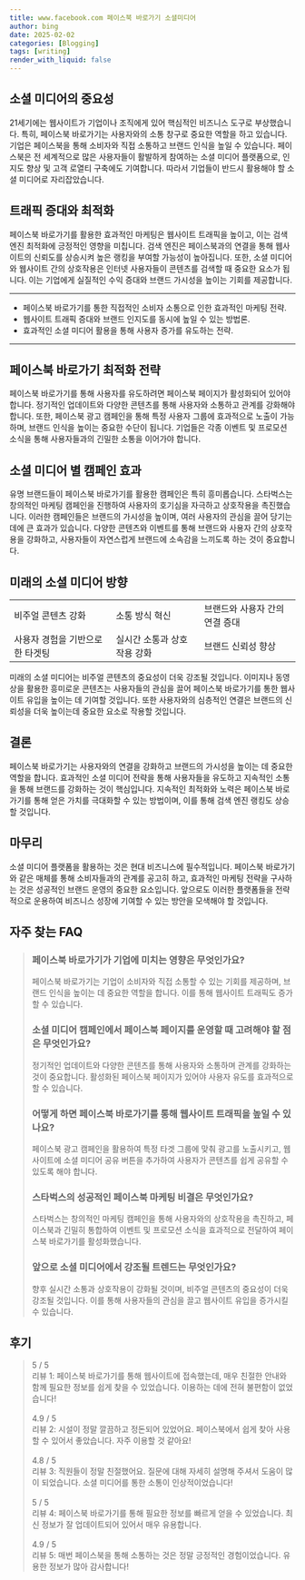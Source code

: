 ```yaml
---
title: www.facebook.com 페이스북 바로가기 소셜미디어
author: bing
date: 2025-02-02
categories: [Blogging]
tags: [writing]
render_with_liquid: false
---
```



<h2 id='소셜 미디어의 중요성'>소셜 미디어의 중요성</h2>

<p>21세기에는 웹사이트가 기업이나 조직에게 있어 핵심적인 비즈니스 도구로 부상했습니다. 특히, 페이스북 바로가기는 사용자와의 소통 창구로 중요한 역할을 하고 있습니다. 기업은 페이스북을 통해 소비자와 직접 소통하고 브랜드 인식을 높일 수 있습니다. 페이스북은 전 세계적으로 많은 사용자들이 활발하게 참여하는 소셜 미디어 플랫폼으로, 인지도 향상 및 고객 로열티 구축에도 기여합니다. 따라서 기업들이 반드시 활용해야 할 소셜 미디어로 자리잡았습니다.</p>

<h2 id='트래픽 증대와 최적화'>트래픽 증대와 최적화</h2>

<p>페이스북 바로가기를 활용한 효과적인 마케팅은 웹사이트 트래픽을 높이고, 이는 검색 엔진 최적화에 긍정적인 영향을 미칩니다. 검색 엔진은 페이스북과의 연결을 통해 웹사이트의 신뢰도를 상승시켜 높은 랭킹을 부여할 가능성이 높아집니다. 또한, 소셜 미디어와 웹사이트 간의 상호작용은 인터넷 사용자들이 콘텐츠를 검색할 때 중요한 요소가 됩니다. 이는 기업에게 실질적인 수익 증대와 브랜드 가시성을 높이는 기회를 제공합니다.</p>

<hr />

<ul>
    <li>페이스북 바로가기를 통한 직접적인 소비자 소통으로 인한 효과적인 마케팅 전략.</li>
    <li>웹사이트 트래픽 증대와 브랜드 인지도를 동시에 높일 수 있는 방법론.</li>
    <li>효과적인 소셜 미디어 활용을 통해 사용자 증가를 유도하는 전략.</li>
</ul>

<hr />

<h2 id='페이스북 바로가기 최적화 전략'>페이스북 바로가기 최적화 전략</h2>

<p>페이스북 바로가기를 통해 사용자를 유도하려면 페이스북 페이지가 활성화되어 있어야 합니다. 정기적인 업데이트와 다양한 콘텐츠를 통해 사용자와 소통하고 관계를 강화해야 합니다. 또한, 페이스북 광고 캠페인을 통해 특정 사용자 그룹에 효과적으로 노출이 가능하며, 브랜드 인식을 높이는 중요한 수단이 됩니다. 기업들은 각종 이벤트 및 프로모션 소식을 통해 사용자들과의 긴밀한 소통을 이어가야 합니다.</p>

<h2 id='소셜 미디어 별 캠페인 효과'>소셜 미디어 별 캠페인 효과</h2>

<p>유명 브랜드들이 페이스북 바로가기를 활용한 캠페인은 특히 흥미롭습니다. 스타벅스는 창의적인 마케팅 캠페인을 진행하여 사용자의 호기심을 자극하고 상호작용을 촉진했습니다. 이러한 캠페인들은 브랜드의 가시성을 높이며, 여러 사용자의 관심을 끌어 당기는 데에 큰 효과가 있습니다. 다양한 콘텐츠와 이벤트를 통해 브랜드와 사용자 간의 상호작용을 강화하고, 사용자들이 자연스럽게 브랜드에 소속감을 느끼도록 하는 것이 중요합니다.</p>

<h2 id='미래의 소셜 미디어 방향'>미래의 소셜 미디어 방향</h2>

<table>
    <tr>
        <td>비주얼 콘텐츠 강화</td>
        <td>소통 방식 혁신</td>
        <td>브랜드와 사용자 간의 연결 증대</td>
    </tr>
    <tr>
        <td>사용자 경험을 기반으로 한 타겟팅</td>
        <td>실시간 소통과 상호작용 강화</td>
        <td>브랜드 신뢰성 향상</td>
    </tr>
</table>

<p>미래의 소셜 미디어는 비주얼 콘텐츠의 중요성이 더욱 강조될 것입니다. 이미지나 동영상을 활용한 흥미로운 콘텐츠는 사용자들의 관심을 끌어 페이스북 바로가기를 통한 웹사이트 유입을 높이는 데 기여할 것입니다. 또한 사용자와의 심층적인 연결은 브랜드의 신뢰성을 더욱 높이는데 중요한 요소로 작용할 것입니다.</p>

<h2 id='결론'>결론</h2>

<p>페이스북 바로가기는 사용자와의 연결을 강화하고 브랜드의 가시성을 높이는 데 중요한 역할을 합니다. 효과적인 소셜 미디어 전략을 통해 사용자들을 유도하고 지속적인 소통을 통해 브랜드를 강화하는 것이 핵심입니다. 지속적인 최적화와 노력은 페이스북 바로가기를 통해 얻은 가치를 극대화할 수 있는 방법이며, 이를 통해 검색 엔진 랭킹도 상승할 것입니다.</p>

<h2 id='마무리'>마무리</h2>

<p>소셜 미디어 플랫폼을 활용하는 것은 현대 비즈니스에 필수적입니다. 페이스북 바로가기와 같은 매체를 통해 소비자들과의 관계를 공고히 하고, 효과적인 마케팅 전략을 구사하는 것은 성공적인 브랜드 운영의 중요한 요소입니다. 앞으로도 이러한 플랫폼들을 전략적으로 운용하여 비즈니스 성장에 기여할 수 있는 방안을 모색해야 할 것입니다.</p>


<h2 id='자주_찾는_FAQ'>자주 찾는 FAQ</h2>
<div itemscope="" itemtype="https://schema.org/FAQPage"> 
<blockquote> 
<div itemscope="" itemprop="mainEntity" itemtype="https://schema.org/Question"> 
<h3 itemprop="name">페이스북 바로가기가 기업에 미치는 영향은 무엇인가요?</h3> 
<div itemscope="" itemprop="acceptedAnswer" itemtype="https://schema.org/Answer"> 
<span itemprop="text"> 
<p>페이스북 바로가기는 기업이 소비자와 직접 소통할 수 있는 기회를 제공하며, 브랜드 인식을 높이는 데 중요한 역할을 합니다. 이를 통해 웹사이트 트래픽도 증가할 수 있습니다.</p> 
</span> 
</div> 
</div> 

<div itemscope="" itemprop="mainEntity" itemtype="https://schema.org/Question"> 
<h3 itemprop="name">소셜 미디어 캠페인에서 페이스북 페이지를 운영할 때 고려해야 할 점은 무엇인가요?</h3> 
<div itemscope="" itemprop="acceptedAnswer" itemtype="https://schema.org/Answer"> 
<span itemprop="text"> 
<p>정기적인 업데이트와 다양한 콘텐츠를 통해 사용자와 소통하며 관계를 강화하는 것이 중요합니다. 활성화된 페이스북 페이지가 있어야 사용자 유도를 효과적으로 할 수 있습니다.</p> 
</span> 
</div> 
</div> 

<div itemscope="" itemprop="mainEntity" itemtype="https://schema.org/Question"> 
<h3 itemprop="name">어떻게 하면 페이스북 바로가기를 통해 웹사이트 트래픽을 높일 수 있나요?</h3> 
<div itemscope="" itemprop="acceptedAnswer" itemtype="https://schema.org/Answer"> 
<span itemprop="text"> 
<p>페이스북 광고 캠페인을 활용하여 특정 타겟 그룹에 맞춰 광고를 노출시키고, 웹사이트에 소셜 미디어 공유 버튼을 추가하여 사용자가 콘텐츠를 쉽게 공유할 수 있도록 해야 합니다.</p> 
</span> 
</div> 
</div> 

<div itemscope="" itemprop="mainEntity" itemtype="https://schema.org/Question"> 
<h3 itemprop="name">스타벅스의 성공적인 페이스북 마케팅 비결은 무엇인가요?</h3> 
<div itemscope="" itemprop="acceptedAnswer" itemtype="https://schema.org/Answer"> 
<span itemprop="text"> 
<p>스타벅스는 창의적인 마케팅 캠페인을 통해 사용자와의 상호작용을 촉진하고, 페이스북과 긴밀히 통합하여 이벤트 및 프로모션 소식을 효과적으로 전달하여 페이스북 바로가기를 활성화했습니다.</p> 
</span> 
</div> 
</div> 

<div itemscope="" itemprop="mainEntity" itemtype="https://schema.org/Question"> 
<h3 itemprop="name">앞으로 소셜 미디어에서 강조될 트렌드는 무엇인가요?</h3> 
<div itemscope="" itemprop="acceptedAnswer" itemtype="https://schema.org/Answer"> 
<span itemprop="text"> 
<p>향후 실시간 소통과 상호작용이 강화될 것이며, 비주얼 콘텐츠의 중요성이 더욱 강조될 것입니다. 이를 통해 사용자들의 관심을 끌고 웹사이트 유입을 증가시킬 수 있습니다.</p> 
</span> 
</div> 
</div> 

</blockquote> 
</div>
<h2 id='후기'>후기</h2>
<div itemscope itemtype="https://schema.org/Product">
  <blockquote>
  <div itemprop="review" itemscope itemtype="https://schema.org/Review">
      <div itemprop="reviewRating" itemscope itemtype="https://schema.org/Rating"> <span itemprop="ratingValue">5</span> / <span itemprop="bestRating">5</span> </div>
      <span itemprop="reviewBody">리뷰 1: 페이스북 바로가기를 통해 웹사이트에 접속했는데, 매우 친절한 안내와 함께 필요한 정보를 쉽게 찾을 수 있었습니다. 이용하는 데에 전혀 불편함이 없었습니다!</span>
  </div>
  <br>
  <div itemprop="review" itemscope itemtype="https://schema.org/Review">
      <div itemprop="reviewRating" itemscope itemtype="https://schema.org/Rating"> <span itemprop="ratingValue">4.9</span> / <span itemprop="bestRating">5</span> </div>
      <span itemprop="reviewBody">리뷰 2: 시설이 정말 깔끔하고 정돈되어 있었어요. 페이스북에서 쉽게 찾아 사용할 수 있어서 좋았습니다. 자주 이용할 것 같아요!</span>
  </div>
  <br>
  <div itemprop="review" itemscope itemtype="https://schema.org/Review">
      <div itemprop="reviewRating" itemscope itemtype="https://schema.org/Rating"> <span itemprop="ratingValue">4.8</span> / <span itemprop="bestRating">5</span> </div>
      <span itemprop="reviewBody">리뷰 3: 직원들이 정말 친절했어요. 질문에 대해 자세히 설명해 주셔서 도움이 많이 되었습니다. 소셜 미디어를 통한 소통이 인상적이었습니다!</span>
  </div>
  <br>
  <div itemprop="review" itemscope itemtype="https://schema.org/Review">
      <div itemprop="reviewRating" itemscope itemtype="https://schema.org/Rating"> <span itemprop="ratingValue">5</span> / <span itemprop="bestRating">5</span> </div>
      <span itemprop="reviewBody">리뷰 4: 페이스북 바로가기를 통해 필요한 정보를 빠르게 얻을 수 있었습니다. 최신 정보가 잘 업데이트되어 있어서 매우 유용합니다.</span>
  </div>
  <br>
  <div itemprop="review" itemscope itemtype="https://schema.org/Review">
      <div itemprop="reviewRating" itemscope itemtype="https://schema.org/Rating"> <span itemprop="ratingValue">4.9</span> / <span itemprop="bestRating">5</span> </div>
      <span itemprop="reviewBody">리뷰 5: 매번 페이스북을 통해 소통하는 것은 정말 긍정적인 경험이었습니다. 유용한 정보가 많아 감사합니다!</span>
  </div>
  </blockquote>
</div>
